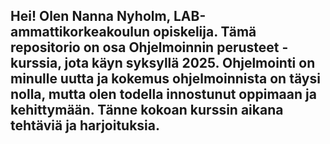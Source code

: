 ## Hei! Olen Nanna Nyholm, LAB-ammattikorkeakoulun opiskelija. Tämä repositorio on osa Ohjelmoinnin perusteet -kurssia, jota käyn syksyllä 2025. Ohjelmointi on minulle uutta ja kokemus ohjelmoinnista on täysi nolla, mutta olen todella innostunut oppimaan ja kehittymään. Tänne kokoan kurssin aikana tehtäviä ja harjoituksia.



<!--
**nannanyholm/NannaNyholm** is a ✨ _special_ ✨ repository because its `README.md` (this file) appears on your GitHub profile.

Here are some ideas to get you started:

- 🔭 I’m currently working on ...
- 🌱 I’m currently learning ...
- 👯 I’m looking to collaborate on ...
- 🤔 I’m looking for help with ...
- 💬 Ask me about ...
- 📫 How to reach me: ...
- 😄 Pronouns: ...
- ⚡ Fun fact: ...
-->

